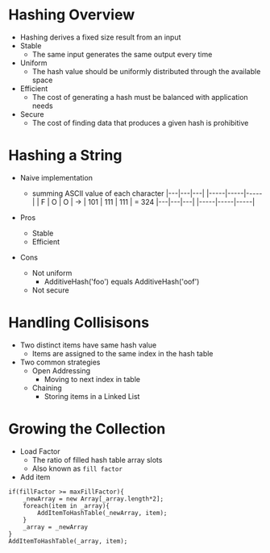 # Hashing Overview
- Hashing derives a fixed size result from an input
- Stable 
	- The same input generates the same output every time
- Uniform
	- The hash value should be uniformly distributed through the available space
- Efficient
	- The cost of generating a hash must be balanced with application needs
- Secure
	- The cost of finding data that produces a given hash is prohibitive
	
# Hashing a String
- Naive implementation
	- summing ASCII value of each character
|---|---|---|		|-----|-----|-----|
| F | O | O |  	->  | 101 | 111 | 111 |		= 324
|---|---|---|   	|-----|-----|-----|
 
 - Pros
 	- Stable
 	- Efficient
 	
 - Cons
 	- Not uniform
 		- AdditiveHash('foo') equals AdditiveHash('oof')
 	- Not secure 
 	
# Handling Collisisons
- Two distinct items have same hash value
	- Items are assigned to the same index in the hash table
- Two common strategies
	- Open Addressing
		- Moving to next index in table
	- Chaining
		- Storing items in a Linked List
		
# Growing the Collection
- Load Factor
	- The ratio of filled hash table array slots
	- Also known as `fill factor`
- Add item
```
if(fillFactor >= maxFillFactor){
	_newArray = new Array[_array.length*2];
	foreach(item in _array){
		AddItemToHashTable(_newArray, item);
	}
	_array = _newArray
}
AddItemToHashTable(_array, item);
```

